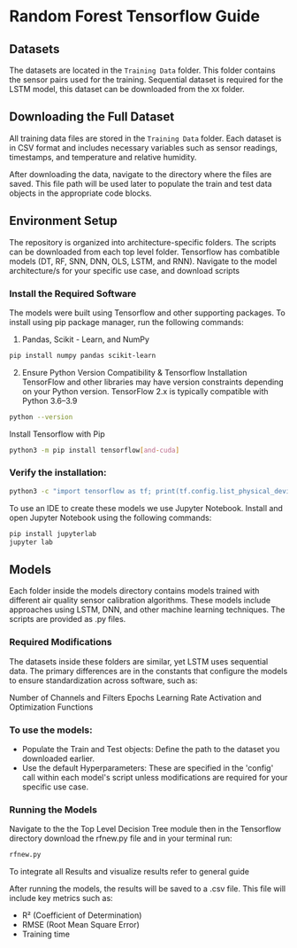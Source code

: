 # Random Forest Tensorflow Guide

## Datasets

The datasets are located in the `Training Data` folder. This folder contains the sensor pairs used for the training.
Sequential dataset is required for the LSTM model, this dataset can be downloaded from the `XX` folder.

## Downloading the Full Dataset

All training data files are stored in the `Training Data` folder. Each dataset is in CSV format and includes necessary variables such as sensor readings, timestamps, and temperature and relative humidity.

After downloading the data, navigate to the directory where the files are saved. This file path will be used later to populate the train and test data objects in the appropriate code blocks.

## Environment Setup

The repository is organized into architecture-specific folders. The scripts can be downloaded from each top level folder. Tensorflow has combatible models (DT, RF, SNN, DNN, OLS, LSTM, and RNN). Navigate to the model architecture/s for your specific use case, and download scripts

### Install the Required Software

The models were built using Tensorflow and other supporting packages. To install using pip package manager, run the following commands:

1. Pandas, Scikit - Learn, and NumPy 
```bash
pip install numpy pandas scikit-learn
```

2. Ensure Python Version Compatibility & Tensorflow Installation 
TensorFlow and other libraries may have version constraints depending on your Python version. TensorFlow 2.x is typically compatible with Python 3.6–3.9

```bash
python --version
```

Install Tensorflow with Pip
```bash
python3 -m pip install tensorflow[and-cuda]
```
### Verify the installation:

```bash
python3 -c "import tensorflow as tf; print(tf.config.list_physical_devices('GPU'))"
```

To use an IDE to create these models we use Jupyter Notebook. Install and open Jupyter Notebook using the following commands:

```bash
pip install jupyterlab
jupyter lab
```
## Models

Each folder inside the models directory contains models trained with different air quality sensor calibration algorithms. These models include approaches using LSTM, DNN, and other machine learning techniques. The scripts are provided as .py files. 

### Required Modifications
The datasets inside these folders are similar, yet LSTM uses sequential data. The primary differences are in the constants that configure the models to ensure standardization across software, such as:

Number of Channels and Filters
Epochs
Learning Rate 
Activation and Optimization Functions 

### To use the models:
- Populate the Train and Test objects: Define the path to the dataset you downloaded earlier.
- Use the default Hyperparameters: These are specified in the 'config' call within each model's script unless modifications are required for your specific use case.

### Running the Models

Navigate to the the Top Level Decision Tree module then in the Tensorflow directory download the rfnew.py file and in your terminal run:

```bash
rfnew.py
```

To integrate all Results and visualize results refer to general guide 

After running the models, the results will be saved to a <specified file name>.csv file. This file will include key metrics such as:

- R² (Coefficient of Determination)
- RMSE (Root Mean Square Error)
- Training time